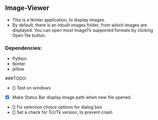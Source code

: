 ## Image-Viewer

- This is a tkinter application, to display images. 
- By default, there is an inbuilt images folder, from which images are displayed. You can open most ImageTk supported formats by clicking Open file button.

### Dependencies:
- Python 
- tkinter
- pillow

###TODO:
- [] Test on windows 
- [x] Make Status Bar display image path when new file opened.
- [] Fix selection choice options for dialog box 
- [] Set a check for Tcl/Tk version, to prevent crash
